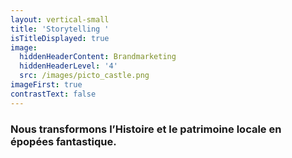 ```yaml
---
layout: vertical-small
title: 'Storytelling '
isTitleDisplayed: true
image:
  hiddenHeaderContent: Brandmarketing
  hiddenHeaderLevel: '4'
  src: /images/picto_castle.png
imageFirst: true
contrastText: false
---
```

### Nous transformons **l’Histoire** et le patrimoine locale en **épopées fantastique.**
